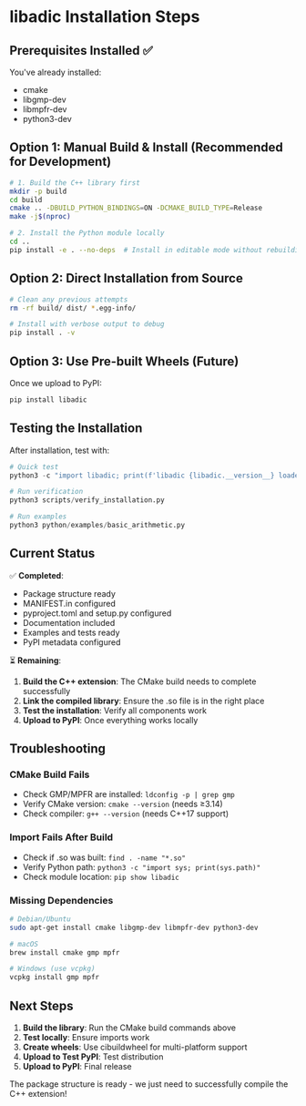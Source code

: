 # libadic Installation Steps

## Prerequisites Installed ✅
You've already installed:
- cmake
- libgmp-dev  
- libmpfr-dev
- python3-dev

## Option 1: Manual Build & Install (Recommended for Development)

```bash
# 1. Build the C++ library first
mkdir -p build
cd build
cmake .. -DBUILD_PYTHON_BINDINGS=ON -DCMAKE_BUILD_TYPE=Release
make -j$(nproc)

# 2. Install the Python module locally
cd ..
pip install -e . --no-deps  # Install in editable mode without rebuilding
```

## Option 2: Direct Installation from Source

```bash
# Clean any previous attempts
rm -rf build/ dist/ *.egg-info/

# Install with verbose output to debug
pip install . -v
```

## Option 3: Use Pre-built Wheels (Future)

Once we upload to PyPI:
```bash
pip install libadic
```

## Testing the Installation

After installation, test with:

```python
# Quick test
python3 -c "import libadic; print(f'libadic {libadic.__version__} loaded')"

# Run verification
python3 scripts/verify_installation.py

# Run examples
python3 python/examples/basic_arithmetic.py
```

## Current Status

✅ **Completed**:
- Package structure ready
- MANIFEST.in configured
- pyproject.toml and setup.py configured
- Documentation included
- Examples and tests ready
- PyPI metadata configured

⏳ **Remaining**:
1. **Build the C++ extension**: The CMake build needs to complete successfully
2. **Link the compiled library**: Ensure the .so file is in the right place
3. **Test the installation**: Verify all components work
4. **Upload to PyPI**: Once everything works locally

## Troubleshooting

### CMake Build Fails
- Check GMP/MPFR are installed: `ldconfig -p | grep gmp`
- Verify CMake version: `cmake --version` (needs ≥3.14)
- Check compiler: `g++ --version` (needs C++17 support)

### Import Fails After Build
- Check if .so was built: `find . -name "*.so"`
- Verify Python path: `python3 -c "import sys; print(sys.path)"`
- Check module location: `pip show libadic`

### Missing Dependencies
```bash
# Debian/Ubuntu
sudo apt-get install cmake libgmp-dev libmpfr-dev python3-dev

# macOS  
brew install cmake gmp mpfr

# Windows (use vcpkg)
vcpkg install gmp mpfr
```

## Next Steps

1. **Build the library**: Run the CMake build commands above
2. **Test locally**: Ensure imports work
3. **Create wheels**: Use cibuildwheel for multi-platform support
4. **Upload to Test PyPI**: Test distribution
5. **Upload to PyPI**: Final release

The package structure is ready - we just need to successfully compile the C++ extension!